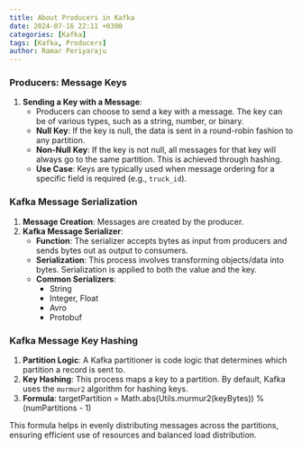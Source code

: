 ```yaml
---
title: About Producers in Kafka
date: 2024-07-16 22:11 +0300
categories: [Kafka]
tags: [Kafka, Producers]
author: Ramar Periyaraju
---
```


### Producers: Message Keys

1. **Sending a Key with a Message**:
   - Producers can choose to send a key with a message. The key can be of various types, such as a string, number, or binary.
   - **Null Key**: If the key is null, the data is sent in a round-robin fashion to any partition.
   - **Non-Null Key**: If the key is not null, all messages for that key will always go to the same partition. This is achieved through hashing.
   - **Use Case**: Keys are typically used when message ordering for a specific field is required (e.g., `truck_id`).

### Kafka Message Serialization

1. **Message Creation**: Messages are created by the producer.
2. **Kafka Message Serializer**:
   - **Function**: The serializer accepts bytes as input from producers and sends bytes out as output to consumers.
   - **Serialization**: This process involves transforming objects/data into bytes. Serialization is applied to both the value and the key.
   - **Common Serializers**:
     - String
     - Integer, Float
     - Avro
     - Protobuf

### Kafka Message Key Hashing

1. **Partition Logic**: A Kafka partitioner is code logic that determines which partition a record is sent to.
2. **Key Hashing**: This process maps a key to a partition. By default, Kafka uses the `murmur2` algorithm for hashing keys.
3. **Formula**: targetPartition = Math.abs(Utils.murmur2(keyBytes)) % (numPartitions - 1)

This formula helps in evenly distributing messages across the partitions, ensuring efficient use of resources and balanced load distribution.
